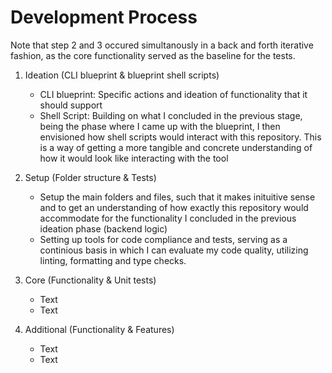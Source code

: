 # Development Process

Note that step 2 and 3 occured simultanously in a back and forth iterative fashion, as the core functionality served as the baseline for the tests.

1. Ideation (CLI blueprint & blueprint shell scripts)
    - CLI blueprint: Specific actions and ideation of functionality that it should support
    - Shell Script: Building on what I concluded in the previous stage, being the phase where I came up with the blueprint, I then envisioned how shell scripts would interact with this repository. This is a way of getting a more tangible and concrete understanding of how it would look like interacting with the tool

2. Setup (Folder structure & Tests)
    - Setup the main folders and files, such that it makes inituitive sense and to get an understanding of how exactly this repository would accommodate for the functionality I concluded in the previous ideation phase (backend logic)
    - Setting up tools for code compliance and tests, serving as a continious basis in which I can evaluate my code quality, utilizing linting, formatting and type checks.


3. Core (Functionality & Unit tests)
    - Text
    - Text


4. Additional (Functionality & Features)
    - Text
    - Text

